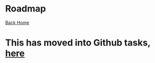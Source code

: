 # Roadmap
[Back Home](index.md)

# This has moved into Github tasks, [here](https://github.com/enchant97/House_Terminal_System/projects)
